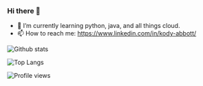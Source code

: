 

### Hi there 👋

- 🌱  I’m currently learning python, java, and all things cloud.
- 📫  How to reach me: https://www.linkedin.com/in/kody-abbott/

<!--
**kodyabbott/kodyabbott** is a ✨ _special_ ✨ repository because its `README.md` (this file) appears on your GitHub profile.
Here are some ideas to get you started:
- 🔭 I’m currently working on ...
- 🌱 I’m currently learning ...
- 👯 I’m looking to collaborate on ...
- 🤔 I’m looking for help with ...
- 💬 Ask me about ...
- 📫 How to reach me: ...
- 😄 Pronouns: ...
- ⚡ Fun fact: ...
-->

![Github stats](https://github-readme-stats-ten-gilt.vercel.app/api?username=kodyabbott&show_icons=true&theme=tokyonight)

![Top Langs](https://github-readme-stats-ten-gilt.vercel.app/api/top-langs/?username=kodyabbott&layout=compact&theme=tokyonight)

![Profile views](https://komarev.com/ghpvc/?username=your-github-username)